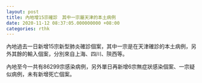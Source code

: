 ```yaml
---
layout: post
title: 內地增15宗確診　其中一宗屬天津的本土病例
date: 2020-11-12 08:37:05.000000000 +08:00
categories: rthk
---
```


內地過去一日新增15宗新型肺炎確診個案，其中一宗是在天津確診的本土病例，另外其餘的輸入個案，分別來自上海、四川、陝西等。

內地至今一共有86299宗感染病例，另外單日再新增6宗無症狀感染個案、一宗疑似病例，未有新增死亡個案。
